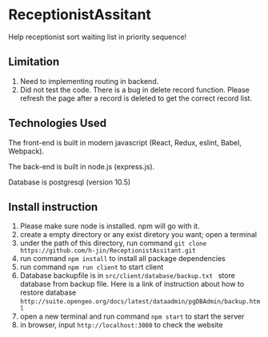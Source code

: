 # ReceptionistAssitant

Help receptionist sort waiting list in priority sequence!

## Limitation

1.  Need to implementing routing in backend.
2.  Did not test the code. There is a bug in delete record function. 
    Please refresh the page after a record is deleted to get the correct record list.

## Technologies Used

The front-end is built in modern javascript (React, Redux, eslint, Babel, Webpack).

The back-end is built in node.js (express.js).

Database is postgresql (version 10.5)


## Install instruction
1.  Please make sure node is installed. npm will go with it. 
2.  create a empty directory or any exist diretory you want; open a terminal
3.  under the path of this directory, run command
    `git clone https://github.com/h-jin/ReceptionistAssitant.git`
4.  run command `npm install`  to install all package dependencies
5.  run command `npm run client` to start client
6.  Database backupfile is in `src/client/database/backup.txt ` 
    store database from backup file. Here is a link of instruction about how to restore database                       `http://suite.opengeo.org/docs/latest/dataadmin/pgDBAdmin/backup.html`
6.  open a new terminal and run command `npm start` to start the server
7.  in browser, input `http://localhost:3000` to check the website
 
